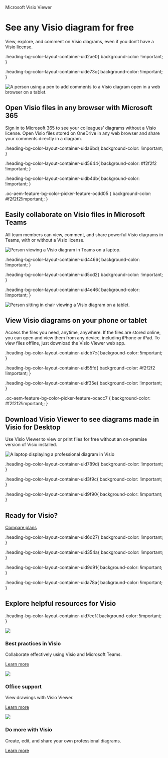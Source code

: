 Microsoft Visio Viewer  
  

# See any Visio diagram for free

  
View, explore, and comment on Visio diagrams, even if you don’t have a Visio license.

.heading-bg-color-layout-container-uid2ae0{ background-color: !important; }

.heading-bg-color-layout-container-uide73c{ background-color: !important; }

 ![A person using a pen to add comments to a Visio diagram open in a web browser on a tablet.](https://cdn-dynmedia-1.microsoft.com/is/image/microsoftcorp/Image_OpenVisioFiles_2x_RE4jPwd?resMode=sharp2&op_usm=1.5,0.65,15,0&wid=750&hei=510&qlt=100&fmt=png-alpha&fit=constrain)

## Open Visio files in any browser with Microsoft 365

Sign in to Microsoft 365 to see your colleagues’ diagrams without a Visio license. Open Visio files stored on OneDrive in any web browser and share your comments directly in a diagram.

.heading-bg-color-layout-container-uida6bd{ background-color: !important; }

.heading-bg-color-layout-container-uid5644{ background-color: #f2f2f2 !important; }

.heading-bg-color-layout-container-uidb4db{ background-color: !important; }

.oc-aem-feature-bg-color-picker-feature-ocdd05 { background-color: #f2f2f2!important;; }

## Easily collaborate on Visio files in Microsoft Teams

All team members can view, comment, and share powerful Visio diagrams in Teams, with or without a Visio license.

![Person viewing a Visio diagram in Teams on a laptop.](https://cdn-dynmedia-1.microsoft.com/is/image/microsoftcorp/Image_EasilyCollaborate_2x_RE4jPwg?resMode=sharp2&op_usm=1.5,0.65,15,0&wid=1920&hei=700&qlt=100&fmt=png-alpha&fit=constrain)

.heading-bg-color-layout-container-uid4466{ background-color: !important; }

.heading-bg-color-layout-container-uid5cd2{ background-color: !important; }

.heading-bg-color-layout-container-uid4e46{ background-color: !important; }

![Person sitting in chair viewing a Visio diagram on a tablet. ](https://cdn-dynmedia-1.microsoft.com/is/image/microsoftcorp/Image_ViewVisioDiagrams_2x_RE4jPwj?resMode=sharp2&op_usm=1.5,0.65,15,0&wid=1920&hei=700&qlt=100&fmt=png-alpha&fit=constrain)

## View Visio diagrams on your phone or tablet

Access the files you need, anytime, anywhere. If the files are stored online, you can open and view them from any device, including iPhone or iPad. To view files offline, just download the Visio Viewer web app.

.heading-bg-color-layout-container-uidcb7c{ background-color: !important; }

.heading-bg-color-layout-container-uid55fd{ background-color: #f2f2f2 !important; }

.heading-bg-color-layout-container-uidf35e{ background-color: !important; }

.oc-aem-feature-bg-color-picker-feature-ocacc7 { background-color: #f2f2f2!important;; }

## Download Visio Viewer to see diagrams made in Visio for Desktop

Use Visio Viewer to view or print files for free without an on-premise version of Visio installed. 

![A laptop displaying a professional diagram in Visio](https://cdn-dynmedia-1.microsoft.com/is/image/microsoftcorp/Image_DownloadVisioViewer_2x_RE4k2vF?resMode=sharp2&op_usm=1.5,0.65,15,0&wid=475&hei=320&qlt=100&fit=constrain)

.heading-bg-color-layout-container-uid789d{ background-color: !important; }

.heading-bg-color-layout-container-uid3f9c{ background-color: !important; }

.heading-bg-color-layout-container-uid9f90{ background-color: !important; }

## Ready for Visio?

[Compare plans](https://go.microsoft.com/fwlink/p/?linkid=2239834&clcid=0x409&culture=en-us&country=us)

.heading-bg-color-layout-container-uid6d27{ background-color: !important; }

.heading-bg-color-layout-container-uid354a{ background-color: !important; }

.heading-bg-color-layout-container-uid9d91{ background-color: !important; }

.heading-bg-color-layout-container-uida78a{ background-color: !important; }

## Explore helpful resources for Visio

.heading-bg-color-layout-container-uid7eef{ background-color: !important; }

![](https://cdn-dynmedia-1.microsoft.com/is/image/microsoftcorp/Icon_BestPractices_2x_RE4jXhx?resMode=sharp2&op_usm=1.5,0.65,15,0&wid=40&qlt=100&fit=constrain)

### Best practices in Visio

Collaborate effectively using Visio and Microsoft Teams.

[Learn more](https://go.microsoft.com/fwlink/p/?linkid=2236344&clcid=0x409&culture=en-us&country=us)

![](https://cdn-dynmedia-1.microsoft.com/is/image/microsoftcorp/Icon_OfficeSupport_2x_RE4jXhA?resMode=sharp2&op_usm=1.5,0.65,15,0&wid=40&qlt=100&fit=constrain)

### Office support

View drawings with Visio Viewer.

[Learn more](https://go.microsoft.com/fwlink/p/?linkid=2235896&clcid=0x409&culture=en-us&country=us)

![](https://cdn-dynmedia-1.microsoft.com/is/image/microsoftcorp/Icon_DoMore_2x_RE4k2w8?resMode=sharp2&op_usm=1.5,0.65,15,0&wid=40&hei=40&qlt=100&fit=constrain)

### Do more with Visio

Create, edit, and share your own professional diagrams.

[Learn more](https://www.microsoft.com/en-us/microsoft-365/visio/flowchart-software)